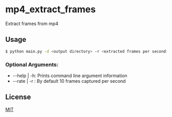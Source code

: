 # mp4_extract_frames
Extract frames from mp4

## Usage
```bash
$ python main.py -d <output directory> -r <extracted frames per second> -f <path to target video file> 
```
### Optional Arguments:

* --help | -h: Prints command line argument information
* --rate <arg> | -r <arg>: By default 10 frames captured per second


## License

[MIT](https://choosealicense.com/licenses/mit/)
